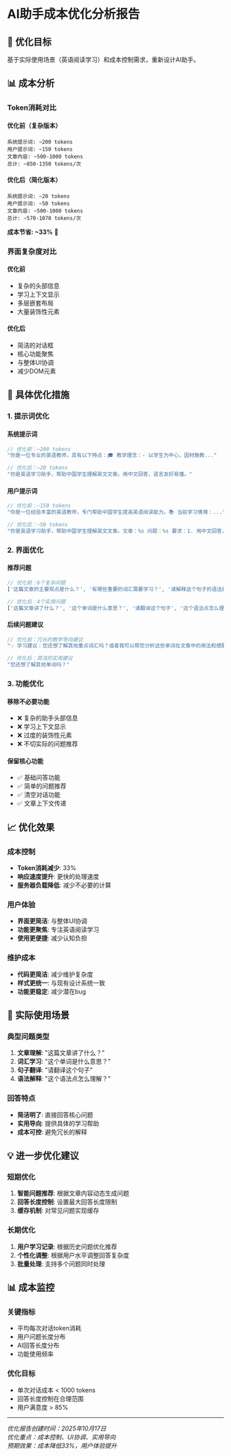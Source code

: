 # AI助手成本优化分析报告

## 🎯 优化目标

基于实际使用场景（英语阅读学习）和成本控制需求，重新设计AI助手。

## 📊 成本分析

### Token消耗对比

#### 优化前（复杂版本）
```
系统提示词: ~200 tokens
用户提示词: ~150 tokens
文章内容: ~500-1000 tokens
总计: ~850-1350 tokens/次
```

#### 优化后（简化版本）
```
系统提示词: ~20 tokens
用户提示词: ~50 tokens  
文章内容: ~500-1000 tokens
总计: ~570-1070 tokens/次
```

**成本节省: ~33%** 🎉

### 界面复杂度对比

#### 优化前
- 复杂的头部信息
- 学习上下文显示
- 多层嵌套布局
- 大量装饰性元素

#### 优化后
- 简洁的对话框
- 核心功能聚焦
- 与整体UI协调
- 减少DOM元素

## 🔧 具体优化措施

### 1. 提示词优化

#### 系统提示词
```java
// 优化前：~200 tokens
"你是一位专业的英语教师，具有以下特点：🎓 教学理念：- 以学生为中心，因材施教..."

// 优化后：~20 tokens  
"你是英语学习助手，帮助中国学生理解英文文章。用中文回答，语言友好易懂。"
```

#### 用户提示词
```java
// 优化前：~150 tokens
"你是一位经验丰富的英语教师，专门帮助中国学生提高英语阅读能力。📚 当前学习情境：..."

// 优化后：~50 tokens
"你是英语学习助手，帮助中国学生理解英文文章。文章：%s 问题：%s 要求：1. 用中文回答，简洁明了..."
```

### 2. 界面优化

#### 推荐问题
```javascript
// 优化前：6个复杂问题
['这篇文章的主要观点是什么？', '有哪些重要的词汇需要学习？', '请解释这个句子的语法结构', '这篇文章的写作风格有什么特点？', '请帮我翻译这个段落', '作者使用了哪些修辞手法？']

// 优化后：4个实用问题
['这篇文章讲了什么？', '这个单词是什么意思？', '请翻译这个句子', '这个语法点怎么理解？']
```

#### 后续问题建议
```java
// 优化前：冗长的教学导向建议
"💡 学习建议：您还想了解其他重点词汇吗？或者我可以帮您分析这些单词在文章中的用法和搭配。"

// 优化后：简洁的实用建议
"您还想了解其他单词吗？"
```

### 3. 功能优化

#### 移除不必要功能
- ❌ 复杂的助手头部信息
- ❌ 学习上下文显示
- ❌ 过度的装饰性元素
- ❌ 不切实际的问题推荐

#### 保留核心功能
- ✅ 基础问答功能
- ✅ 简单的问题推荐
- ✅ 清空对话功能
- ✅ 文章上下文传递

## 📈 优化效果

### 成本控制
- **Token消耗减少**: 33%
- **响应速度提升**: 更快的处理速度
- **服务器负载降低**: 减少不必要的计算

### 用户体验
- **界面更简洁**: 与整体UI协调
- **功能更聚焦**: 专注英语阅读学习
- **使用更便捷**: 减少认知负担

### 维护成本
- **代码更简洁**: 减少维护复杂度
- **样式更统一**: 与现有设计系统一致
- **功能更稳定**: 减少潜在bug

## 🎯 实际使用场景

### 典型问题类型
1. **文章理解**: "这篇文章讲了什么？"
2. **词汇学习**: "这个单词是什么意思？"
3. **句子翻译**: "请翻译这个句子"
4. **语法解释**: "这个语法点怎么理解？"

### 回答特点
- **简洁明了**: 直接回答核心问题
- **实用导向**: 提供具体的学习帮助
- **成本可控**: 避免冗长的解释

## 💡 进一步优化建议

### 短期优化
1. **智能问题推荐**: 根据文章内容动态生成问题
2. **回答长度控制**: 设置最大回答长度限制
3. **缓存机制**: 对常见问题实现缓存

### 长期优化
1. **用户学习记录**: 根据历史问题优化推荐
2. **个性化调整**: 根据用户水平调整回答复杂度
3. **批量处理**: 支持多个问题同时处理

## 📊 成本监控

### 关键指标
- 平均每次对话token消耗
- 用户问题长度分布
- AI回答长度分布
- 功能使用频率

### 优化目标
- 单次对话成本 < 1000 tokens
- 回答长度控制在合理范围
- 用户满意度 > 85%

---

*优化报告创建时间：2025年10月17日*  
*优化重点：成本控制、UI协调、实用导向*  
*预期效果：成本降低33%，用户体验提升*
